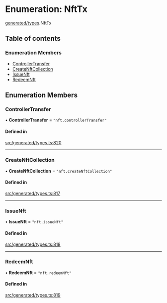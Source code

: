 # Enumeration: NftTx

[generated/types](../wiki/generated.types).NftTx

## Table of contents

### Enumeration Members

- [ControllerTransfer](../wiki/generated.types.NftTx#controllertransfer)
- [CreateNftCollection](../wiki/generated.types.NftTx#createnftcollection)
- [IssueNft](../wiki/generated.types.NftTx#issuenft)
- [RedeemNft](../wiki/generated.types.NftTx#redeemnft)

## Enumeration Members

### ControllerTransfer

• **ControllerTransfer** = ``"nft.controllerTransfer"``

#### Defined in

[src/generated/types.ts:820](https://github.com/PolymeshAssociation/polymesh-private-sdk/blob/dd40dc5f/src/generated/types.ts#L820)

___

### CreateNftCollection

• **CreateNftCollection** = ``"nft.createNftCollection"``

#### Defined in

[src/generated/types.ts:817](https://github.com/PolymeshAssociation/polymesh-private-sdk/blob/dd40dc5f/src/generated/types.ts#L817)

___

### IssueNft

• **IssueNft** = ``"nft.issueNft"``

#### Defined in

[src/generated/types.ts:818](https://github.com/PolymeshAssociation/polymesh-private-sdk/blob/dd40dc5f/src/generated/types.ts#L818)

___

### RedeemNft

• **RedeemNft** = ``"nft.redeemNft"``

#### Defined in

[src/generated/types.ts:819](https://github.com/PolymeshAssociation/polymesh-private-sdk/blob/dd40dc5f/src/generated/types.ts#L819)
